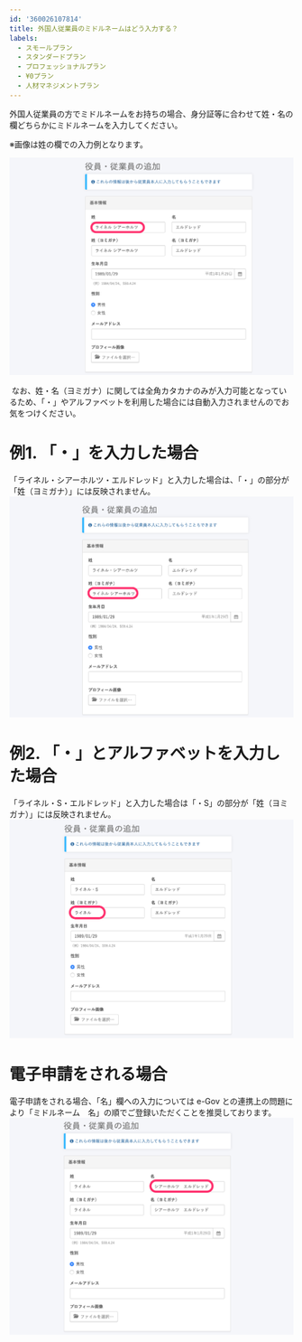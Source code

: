 ```yaml
---
id: '360026107814'
title: 外国人従業員のミドルネームはどう入力する？
labels:
  - スモールプラン
  - スタンダードプラン
  - プロフェッショナルプラン
  - ¥0プラン
  - 人材マネジメントプラン
---
```

外国人従業員の方でミドルネームをお持ちの場合、身分証等に合わせて姓・名の欄どちらかにミドルネームを入力してください。

※画像は姓の欄での入力例となります。

![image1.png](./00_image1.png)

 なお、姓・名（ヨミガナ）に関しては全角カタカナのみが入力可能となっているため、「・」やアルファベットを利用した場合には自動入力されませんのでお気をつけください。

# 例1. 「・」を入力した場合

「ライネル・シアーホルツ・エルドレッド」と入力した場合は、「・」の部分が「姓（ヨミガナ）」には反映されません。
![image1.png](./01_image1.png)

# 例2. 「・」とアルファベットを入力した場合

「ライネル・S・エルドレッド」と入力した場合は「・S」の部分が「姓（ヨミガナ）」には反映されません。
![image1.png](./02_image1.png)

# 電子申請をされる場合

電子申請をされる場合、「名」欄への入力については e-Gov との連携上の問題により「ミドルネーム　名」の順でご登録いただくことを推奨しております。
![image1.png](./03_image1.png)
